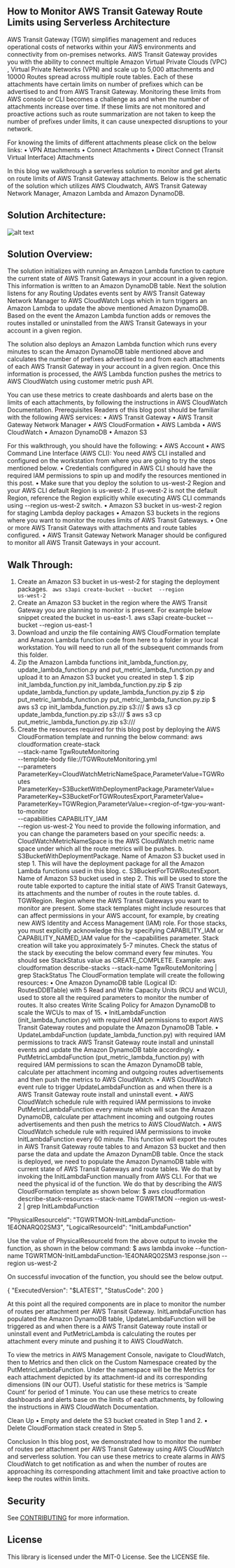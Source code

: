 ## How to Monitor AWS Transit Gateway Route Limits using Serverless Architecture

AWS Transit Gateway (TGW) simplifies management and reduces operational costs of networks within your AWS environments and connectivity from on-premises networks. AWS Transit Gateway provides you with the ability to connect multiple Amazon Virtual Private Clouds (VPC) , Virtual Private Networks (VPN) and scale up to 5,000 attachments and 10000 Routes spread across multiple route tables. Each of these attachments have certain limits on number of prefixes which can be advertised to and from AWS Transit Gateway. Monitoring these limits from AWS console or CLI becomes a challenge as and when the number of attachments increase over time. If these limits are not monitored and proactive actions such as route summarization are not taken to keep the number of prefixes under limits, it can cause unexpected disruptions to your network. 

For knowing the limits of different attachments please click on the below links:
•	VPN Attachments
•	Connect Attachments
•	Direct Connect (Transit Virtual Interface) Attachments

In this blog we walkthrough a serverless solution to monitor and get alerts on route limits of AWS Transit Gateway attachments. Below is the schematic of the solution which utilizes AWS Cloudwatch, AWS Transit Gateway Network Manager, Amazon Lambda and Amazon DynamoDB.

## Solution Architecture:

![alt text](https://github.com/aws-samples/how-to-monitor-tgw-route-limits-using-serverless-architecture/blob/main/TGWRouteMonitoring.jpg)

## Solution Overview:

The solution initializes with running an Amazon Lambda function to capture the current state of AWS Transit Gateways in your account in a given region. This information is written to an Amazon DynamoDB table. Next the solution listens for any Routing Updates events sent by AWS Transit Gateway Network Manager to AWS CloudWatch Logs which in turn triggers an Amazon Lambda to update the above mentioned Amazon DynamoDB. Based on the event the Amazon Lambda function adds or removes the routes installed or uninstalled from the AWS Transit Gateways in your account in a given region.

The solution also deploys an Amazon Lambda function which runs every minutes to scan the Amazon DynamoDB table mentioned above and calculates the number of prefixes advertised to and from each attachments of each AWS Transit Gateway in your account in a given region. Once this information is processed, the AWS Lambda function pushes the metrics to AWS CloudWatch using customer metric push API.

You can use these metrics to create dashboards and alerts base on the limits of each attachments, by following the instructions in AWS CloudWatch Documentation. 
Prerequisites
Readers of this blog post should be familiar with the following AWS services:
•	AWS Transit Gateway
•	AWS Transit Gateway Network Manager
•	AWS CloudFormation
•	AWS Lambda
•	AWS CloudWatch
•	Amazon DynamoDB
•	Amazon S3

For this walkthrough, you should have the following:
•	AWS Account
•	AWS Command Line Interface (AWS CLI): You need AWS CLI installed and configured on the workstation from where you are going to try the steps mentioned below.
•	Credentials configured in AWS CLI should have the required IAM permissions to spin up and modify the resources mentioned in this post.
•	Make sure that you deploy the solution to us-west-2 Region and your AWS CLI default Region is us-west-2. If us-west-2 is not the default Region, reference the Region explicitly while executing AWS CLI commands using --region us-west-2 switch.
•	Amazon S3 bucket in us-west-2 region for staging Lambda deploy packages
•	Amazon S3 buckets in the regions where you want to monitor the routes limits of AWS Transit Gateways.
•	One or more AWS Transit Gateways with attachments and route tables configured.
•	AWS Transit Gateway Network Manager should be configured to monitor all AWS Transit Gateways in your account.

## Walk Through:
1.	Create an Amazon S3 bucket in us-west-2 for staging the deployment packages.    <code> aws s3api create-bucket --bucket <bucket-name> --region us-west-2 </code>
2.	Create an Amazon S3 bucket in the region where the AWS Transit Gateway you are planning to monitor is present. For example below snippet created the bucket in us-east-1.                                    aws s3api create-bucket --bucket <bucket-name> --region us-east-1
3.	Download and unzip the file containing AWS CloudFormation template and Amazon Lambda function code from here to a folder in your local workstation. You will need to run all of the subsequent commands from this folder.
4.	Zip the Amazon Lambda functions init_lambda_function.py, update_lambda_function.py and put_metric_lambda_function.py and upload it to an Amazon S3 bucket you created in step 1.
$ zip init_lambda_function.py init_lambda_function.py.zip
$ zip update_lambda_function.py update_lambda_function.py.zip
$ zip put_metric_lambda_function.py put_metric_lambda_function.py.zip
$ aws s3 cp init_lambda_function.py.zip s3://<bucket-name-from-step-1>/
$ aws s3 cp update_lambda_function.py.zip s3://<bucket-name-from-step-1>/
$ aws s3 cp put_metric_lambda_function.py.zip s3://<bucket-name-from-step-1>/
5.	Create the resources required for this blog post by deploying the AWS CloudFormation template and running the below command:
aws cloudformation create-stack \
--stack-name TgwRouteMonitoring \
--template-body file://TGWRouteMonitoring.yml \
--parameters ParameterKey=CloudWatchMetricNameSpace,ParameterValue=TGWRoutes
 ParameterKey=S3BucketWithDeploymentPackage,ParameterValue=<bucket-name-from-step-1> ParameterKey=S3BucketForTGWRoutesExport,ParameterValue=<bucket-name-from-step-2> ParameterKey=TGWRegion,ParameterValue=<region-of-tgw-you-want-to-monitor \
--capabilities CAPABILITY_IAM \
--region us-west-2
You need to provide the following information, and you can change the parameters based on your specific needs:
a.     CloudWatchMetricNameSpace is the AWS CloudWatch metric name space under which all the route metrics will be pushes. 
b.     S3BucketWithDeploymentPackage. Name of Amazon S3 bucket used in step 1. This will have the deployment package for all the Amazon Lambda functions used in this blog.
c.     S3BucketForTGWRoutesExport. Name of Amazon S3 bucket used in step 2. This will be used to store the route table exported to capture the initial state of AWS Transit Gateways, its attachments and the number of routes in the route tables. 
d.     TGWRegion. Region where the AWS Transit Gateways you want to monitor are present.
Some stack templates might include resources that can affect permissions in your AWS account, for example, by creating new AWS Identity and Access Management (IAM) role. For those stacks, you must explicitly acknowledge this by specifying CAPABILITY_IAM or CAPABILITY_NAMED_IAM value for the –capabilities parameter.
Stack creation will take you approximately 5-7 minutes. Check the status of the stack by executing the below command every few minutes. You should see StackStatus value as CREATE_COMPLETE.
Example:
aws cloudformation describe-stacks --stack-name TgwRouteMonitoring | grep StackStatus
The CloudFormation template will create the following resources:
•	One Amazon DynamoDB table (Logical ID: RoutesDDBTable) with 5 Read and Write Capacity Units (RCU and WCU), used to store all the required parameters to monitor the number of routes. It also creates Write Scaling Policy for Amazon DynamoDB to scale the WCUs to max of 15.
•	InitLambdaFunction (init_lambda_function.py) with required IAM permissions to export AWS Transit Gateway routes and populate the Amazon DynamoDB Table.
•	UpdateLambdaFunction (update_lambda_function.py) with required IAM permissions to track AWS Transit Gateway route install and uninstall events and update the Amazon DynamoDB table accordingly. 
•	PutMetricLambdaFunction (put_metric_lambda_function.py) with required IAM permissions to scan the Amazon DynamoDB table, calculate per attachment incoming and outgoing routes advertisements and then push the metrics to AWS CloudWatch. 
•	AWS CloudWatch event rule to trigger UpdateLambdaFunction as and when there is a AWS Transit Gateway route install and uninstall event. 
•	AWS CloudWatch schedule rule with required IAM permissions to invoke PutMetricLambdaFunction every minute which will scan the Amazon DynamoDB, calculate per attachment incoming and outgoing routes advertisements and then push the metrics to AWS CloudWatch.
•	AWS CloudWatch schedule rule with required IAM permissions to invoke InitLambdaFunction every 60 minute. This function will export the routes in AWS Transit Gateway route tables to and Amazon S3 bucket and then parse the data and update the Amazon DynamDB table. 
Once the stack is deployed, we need to populate the Amazon DynamoDB table with current state of AWS Transit Gateways and route tables. We do that by invoking the InitLambdaFunction manually from AWS CLI. For that we need the physical id of the function. We do that by describing the AWS CloudFormation template as shown below:
$ aws cloudformation describe-stack-resources --stack-name TGWRTMON --region us-west-2 | grep InitLambdaFunction

"PhysicalResourceId": "TGWRTMON-InitLambdaFunction-1E4ONARQ02SM3", 
"LogicalResourceId": "InitLambdaFunction"

Use the value of PhysicalResourceId from the above output to invoke the function, as shown in the below command:
$ aws lambda invoke --function-name TGWRTMON-InitLambdaFunction-1E4ONARQ02SM3 response.json --region us-west-2


On successful invocation of the function, you should see the below output. 

{
    "ExecutedVersion": "$LATEST", 
    "StatusCode": 200
}

At this point all the required components are in place to monitor the number of routes per attachment per AWS Transit Gateway. InitLambdaFunction has populated the Amazon DynamoDB table, UpdateLambdaFunction will be triggered as and when there is a AWS Transit Gateway route install or uninstall event and PutMetricLambda is calculating the routes per attachment every minute and pushing it to AWS CloudWatch.

To view the metrics in AWS Management Console, navigate to CloudWatch, then to  Metrics and then click on the Custom Namespace created by the PutMetricLambdaFunction. Under the namespace will be the Metrics for each attachment depicted by its attachment-id and its corresponding dimensions (IN our OUT). Useful statistic for these metrics is ‘Sample Count’ for period of 1 minute. You can use these metrics to create dashboards and alerts base on the limits of each attachments, by following the instructions in AWS CloudWatch Documentation. 

Clean Up
•	Empty and delete the S3 bucket created in Step 1 and 2. 
•	Delete CloudFormation stack created in Step 5.

Conclusion
In this blog post, we demonstrated how to monitor the number of routes per attachment per AWS Transit Gateway using AWS CloudWatch and serverless solution. You can use these metrics to create alarms in AWS CloudWatch to get notification as and when the number of routes are approaching its corresponding attachment limit and take proactive action to keep the routes within limits.

## Security

See [CONTRIBUTING](CONTRIBUTING.md#security-issue-notifications) for more information.

## License

This library is licensed under the MIT-0 License. See the LICENSE file.

